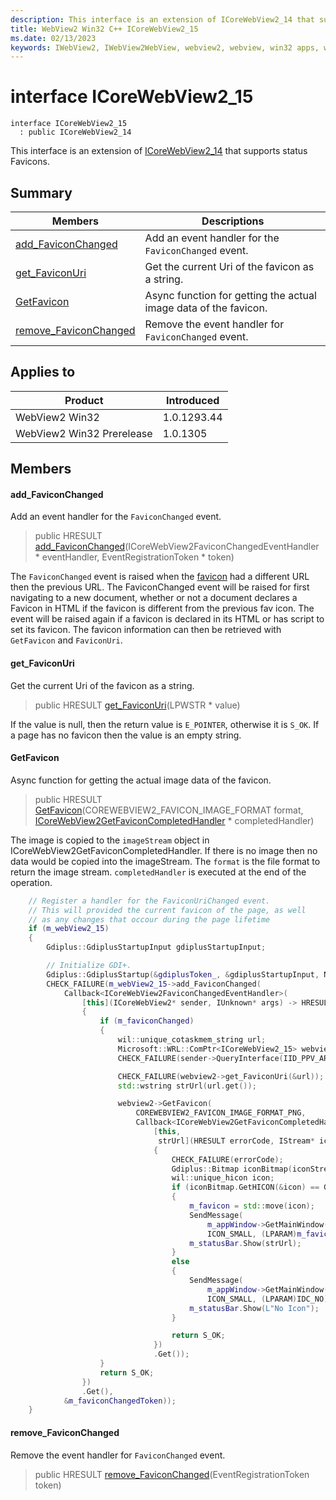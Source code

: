 ```yaml
---
description: This interface is an extension of ICoreWebView2_14 that supports status Favicons.
title: WebView2 Win32 C++ ICoreWebView2_15
ms.date: 02/13/2023
keywords: IWebView2, IWebView2WebView, webview2, webview, win32 apps, win32, edge, ICoreWebView2, ICoreWebView2Controller, browser control, edge html, ICoreWebView2_15
---
```


# interface ICoreWebView2_15

```
interface ICoreWebView2_15
  : public ICoreWebView2_14
```

This interface is an extension of [ICoreWebView2_14](icorewebview2_14.md) that supports status Favicons.

## Summary

 Members                        | Descriptions
--------------------------------|---------------------------------------------
[add_FaviconChanged](#add_faviconchanged) | Add an event handler for the `FaviconChanged` event.
[get_FaviconUri](#get_faviconuri) | Get the current Uri of the favicon as a string.
[GetFavicon](#getfavicon) | Async function for getting the actual image data of the favicon.
[remove_FaviconChanged](#remove_faviconchanged) | Remove the event handler for `FaviconChanged` event.

## Applies to

Product                         | Introduced
--------------------------------|---------------------------------------------
WebView2 Win32            |    1.0.1293.44
WebView2 Win32 Prerelease |    1.0.1305

## Members

#### add_FaviconChanged

Add an event handler for the `FaviconChanged` event.

> public HRESULT [add_FaviconChanged](#add_faviconchanged)(ICoreWebView2FaviconChangedEventHandler * eventHandler, EventRegistrationToken * token)

The `FaviconChanged` event is raised when the [favicon](https://developer.mozilla.org/docs/Glossary/Favicon) had a different URL then the previous URL. The FaviconChanged event will be raised for first navigating to a new document, whether or not a document declares a Favicon in HTML if the favicon is different from the previous fav icon. The event will be raised again if a favicon is declared in its HTML or has script to set its favicon. The favicon information can then be retrieved with `GetFavicon` and `FaviconUri`.

#### get_FaviconUri

Get the current Uri of the favicon as a string.

> public HRESULT [get_FaviconUri](#get_faviconuri)(LPWSTR * value)

If the value is null, then the return value is `E_POINTER`, otherwise it is `S_OK`. If a page has no favicon then the value is an empty string.

#### GetFavicon

Async function for getting the actual image data of the favicon.

> public HRESULT [GetFavicon](#getfavicon)(COREWEBVIEW2_FAVICON_IMAGE_FORMAT format, [ICoreWebView2GetFaviconCompletedHandler](icorewebview2getfaviconcompletedhandler.md) * completedHandler)

The image is copied to the `imageStream` object in ICoreWebView2GetFaviconCompletedHandler. If there is no image then no data would be copied into the imageStream. The `format` is the file format to return the image stream. `completedHandler` is executed at the end of the operation.

```cpp
    // Register a handler for the FaviconUriChanged event.
    // This will provided the current favicon of the page, as well
    // as any changes that occour during the page lifetime
    if (m_webView2_15)
    {
        Gdiplus::GdiplusStartupInput gdiplusStartupInput;

        // Initialize GDI+.
        Gdiplus::GdiplusStartup(&gdiplusToken_, &gdiplusStartupInput, NULL);
        CHECK_FAILURE(m_webView2_15->add_FaviconChanged(
            Callback<ICoreWebView2FaviconChangedEventHandler>(
                [this](ICoreWebView2* sender, IUnknown* args) -> HRESULT
                {
                    if (m_faviconChanged)
                    {
                        wil::unique_cotaskmem_string url;
                        Microsoft::WRL::ComPtr<ICoreWebView2_15> webview2;
                        CHECK_FAILURE(sender->QueryInterface(IID_PPV_ARGS(&webview2)));

                        CHECK_FAILURE(webview2->get_FaviconUri(&url));
                        std::wstring strUrl(url.get());

                        webview2->GetFavicon(
                            COREWEBVIEW2_FAVICON_IMAGE_FORMAT_PNG,
                            Callback<ICoreWebView2GetFaviconCompletedHandler>(
                                [this,
                                 strUrl](HRESULT errorCode, IStream* iconStream) -> HRESULT
                                {
                                    CHECK_FAILURE(errorCode);
                                    Gdiplus::Bitmap iconBitmap(iconStream);
                                    wil::unique_hicon icon;
                                    if (iconBitmap.GetHICON(&icon) == Gdiplus::Status::Ok)
                                    {
                                        m_favicon = std::move(icon);
                                        SendMessage(
                                            m_appWindow->GetMainWindow(), WM_SETICON,
                                            ICON_SMALL, (LPARAM)m_favicon.get());
                                        m_statusBar.Show(strUrl);
                                    }
                                    else
                                    {
                                        SendMessage(
                                            m_appWindow->GetMainWindow(), WM_SETICON,
                                            ICON_SMALL, (LPARAM)IDC_NO);
                                        m_statusBar.Show(L"No Icon");
                                    }

                                    return S_OK;
                                })
                                .Get());
                    }
                    return S_OK;
                })
                .Get(),
            &m_faviconChangedToken));
    }
```

#### remove_FaviconChanged

Remove the event handler for `FaviconChanged` event.

> public HRESULT [remove_FaviconChanged](#remove_faviconchanged)(EventRegistrationToken token)

